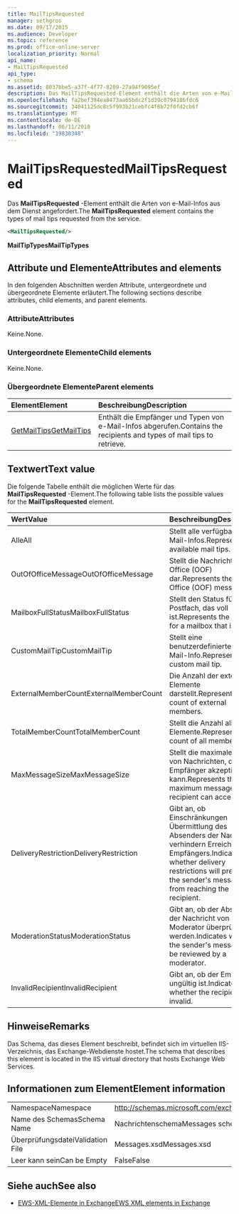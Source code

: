 ```yaml
---
title: MailTipsRequested
manager: sethgros
ms.date: 09/17/2015
ms.audience: Developer
ms.topic: reference
ms.prod: office-online-server
localization_priority: Normal
api_name:
- MailTipsRequested
api_type:
- schema
ms.assetid: 8037bbe5-a37f-4f77-8209-27a94f9095ef
description: Das MailTipsRequested-Element enthält die Arten von e-Mail-Infos aus dem Dienst angefordert.
ms.openlocfilehash: fa2bef394ea8473aa65bdc2f1d39c0794186fdc6
ms.sourcegitcommit: 34041125dc8c5f993b21cebfc4f8b72f0fd2cb6f
ms.translationtype: MT
ms.contentlocale: de-DE
ms.lasthandoff: 06/11/2018
ms.locfileid: "19830348"
---
```

# <a name="mailtipsrequested"></a><span data-ttu-id="8b5a6-103">MailTipsRequested</span><span class="sxs-lookup"><span data-stu-id="8b5a6-103">MailTipsRequested</span></span>

<span data-ttu-id="8b5a6-104">Das **MailTipsRequested** -Element enthält die Arten von e-Mail-Infos aus dem Dienst angefordert.</span><span class="sxs-lookup"><span data-stu-id="8b5a6-104">The **MailTipsRequested** element contains the types of mail tips requested from the service.</span></span> 
  
```XML
<MailTipsRequested/>
```

 <span data-ttu-id="8b5a6-105">**MailTipTypes**</span><span class="sxs-lookup"><span data-stu-id="8b5a6-105">**MailTipTypes**</span></span>
## <a name="attributes-and-elements"></a><span data-ttu-id="8b5a6-106">Attribute und Elemente</span><span class="sxs-lookup"><span data-stu-id="8b5a6-106">Attributes and elements</span></span>

<span data-ttu-id="8b5a6-107">In den folgenden Abschnitten werden Attribute, untergeordnete und übergeordnete Elemente erläutert.</span><span class="sxs-lookup"><span data-stu-id="8b5a6-107">The following sections describe attributes, child elements, and parent elements.</span></span>
  
### <a name="attributes"></a><span data-ttu-id="8b5a6-108">Attribute</span><span class="sxs-lookup"><span data-stu-id="8b5a6-108">Attributes</span></span>

<span data-ttu-id="8b5a6-109">Keine.</span><span class="sxs-lookup"><span data-stu-id="8b5a6-109">None.</span></span>
  
### <a name="child-elements"></a><span data-ttu-id="8b5a6-110">Untergeordnete Elemente</span><span class="sxs-lookup"><span data-stu-id="8b5a6-110">Child elements</span></span>

<span data-ttu-id="8b5a6-111">Keine.</span><span class="sxs-lookup"><span data-stu-id="8b5a6-111">None.</span></span>
  
### <a name="parent-elements"></a><span data-ttu-id="8b5a6-112">Übergeordnete Elemente</span><span class="sxs-lookup"><span data-stu-id="8b5a6-112">Parent elements</span></span>

|<span data-ttu-id="8b5a6-113">**Element**</span><span class="sxs-lookup"><span data-stu-id="8b5a6-113">**Element**</span></span>|<span data-ttu-id="8b5a6-114">**Beschreibung**</span><span class="sxs-lookup"><span data-stu-id="8b5a6-114">**Description**</span></span>|
|:-----|:-----|
|[<span data-ttu-id="8b5a6-115">GetMailTips</span><span class="sxs-lookup"><span data-stu-id="8b5a6-115">GetMailTips</span></span>](getmailtips.md) <br/> |<span data-ttu-id="8b5a6-116">Enthält die Empfänger und Typen von e-Mail-Infos abgerufen.</span><span class="sxs-lookup"><span data-stu-id="8b5a6-116">Contains the recipients and types of mail tips to retrieve.</span></span>  <br/> |
   
## <a name="text-value"></a><span data-ttu-id="8b5a6-117">Textwert</span><span class="sxs-lookup"><span data-stu-id="8b5a6-117">Text value</span></span>

<span data-ttu-id="8b5a6-118">Die folgende Tabelle enthält die möglichen Werte für das **MailTipsRequested** -Element.</span><span class="sxs-lookup"><span data-stu-id="8b5a6-118">The following table lists the possible values for the **MailTipsRequested** element.</span></span> 
  
|<span data-ttu-id="8b5a6-119">**Wert**</span><span class="sxs-lookup"><span data-stu-id="8b5a6-119">**Value**</span></span>|<span data-ttu-id="8b5a6-120">**Beschreibung**</span><span class="sxs-lookup"><span data-stu-id="8b5a6-120">**Description**</span></span>|
|:-----|:-----|
|<span data-ttu-id="8b5a6-121">Alle</span><span class="sxs-lookup"><span data-stu-id="8b5a6-121">All</span></span>  <br/> |<span data-ttu-id="8b5a6-122">Stellt alle verfügbaren e-Mail-Infos.</span><span class="sxs-lookup"><span data-stu-id="8b5a6-122">Represents all available mail tips.</span></span>  <br/> |
|<span data-ttu-id="8b5a6-123">OutOfOfficeMessage</span><span class="sxs-lookup"><span data-stu-id="8b5a6-123">OutOfOfficeMessage</span></span>  <br/> |<span data-ttu-id="8b5a6-124">Stellt die Nachricht Out of Office (OOF) dar.</span><span class="sxs-lookup"><span data-stu-id="8b5a6-124">Represents the Out of Office (OOF) message.</span></span>  <br/> |
|<span data-ttu-id="8b5a6-125">MailboxFullStatus</span><span class="sxs-lookup"><span data-stu-id="8b5a6-125">MailboxFullStatus</span></span>  <br/> |<span data-ttu-id="8b5a6-126">Stellt den Status für ein Postfach, das voll ist.</span><span class="sxs-lookup"><span data-stu-id="8b5a6-126">Represents the status for a mailbox that is full.</span></span>  <br/> |
|<span data-ttu-id="8b5a6-127">CustomMailTip</span><span class="sxs-lookup"><span data-stu-id="8b5a6-127">CustomMailTip</span></span>  <br/> |<span data-ttu-id="8b5a6-128">Stellt eine benutzerdefinierte e-Mail-Info.</span><span class="sxs-lookup"><span data-stu-id="8b5a6-128">Represents a custom mail tip.</span></span>  <br/> |
|<span data-ttu-id="8b5a6-129">ExternalMemberCount</span><span class="sxs-lookup"><span data-stu-id="8b5a6-129">ExternalMemberCount</span></span>  <br/> |<span data-ttu-id="8b5a6-130">Die Anzahl der externen Elemente darstellt.</span><span class="sxs-lookup"><span data-stu-id="8b5a6-130">Represents the count of external members.</span></span>  <br/> |
|<span data-ttu-id="8b5a6-131">TotalMemberCount</span><span class="sxs-lookup"><span data-stu-id="8b5a6-131">TotalMemberCount</span></span>  <br/> |<span data-ttu-id="8b5a6-132">Stellt die Anzahl aller Elemente.</span><span class="sxs-lookup"><span data-stu-id="8b5a6-132">Represents the count of all members.</span></span>  <br/> |
|<span data-ttu-id="8b5a6-133">MaxMessageSize</span><span class="sxs-lookup"><span data-stu-id="8b5a6-133">MaxMessageSize</span></span>  <br/> |<span data-ttu-id="8b5a6-134">Stellt die maximale Größe von Nachrichten, die ein Empfänger akzeptieren kann.</span><span class="sxs-lookup"><span data-stu-id="8b5a6-134">Represents the maximum message size a recipient can accept.</span></span>  <br/> |
|<span data-ttu-id="8b5a6-135">DeliveryRestriction</span><span class="sxs-lookup"><span data-stu-id="8b5a6-135">DeliveryRestriction</span></span>  <br/> |<span data-ttu-id="8b5a6-136">Gibt an, ob Einschränkungen Übermittlung des Absenders der Nachricht verhindern Erreichen des Empfängers.</span><span class="sxs-lookup"><span data-stu-id="8b5a6-136">Indicates whether delivery restrictions will prevent the sender's message from reaching the recipient.</span></span>  <br/> |
|<span data-ttu-id="8b5a6-137">ModerationStatus</span><span class="sxs-lookup"><span data-stu-id="8b5a6-137">ModerationStatus</span></span>  <br/> |<span data-ttu-id="8b5a6-138">Gibt an, ob der Absender der Nachricht von einem Moderator überprüft werden.</span><span class="sxs-lookup"><span data-stu-id="8b5a6-138">Indicates whether the sender's message will be reviewed by a moderator.</span></span>  <br/> |
|<span data-ttu-id="8b5a6-139">InvalidRecipient</span><span class="sxs-lookup"><span data-stu-id="8b5a6-139">InvalidRecipient</span></span>  <br/> |<span data-ttu-id="8b5a6-140">Gibt an, ob der Empfänger ungültig ist.</span><span class="sxs-lookup"><span data-stu-id="8b5a6-140">Indicates whether the recipient is invalid.</span></span>  <br/> |
   
## <a name="remarks"></a><span data-ttu-id="8b5a6-141">Hinweise</span><span class="sxs-lookup"><span data-stu-id="8b5a6-141">Remarks</span></span>

<span data-ttu-id="8b5a6-142">Das Schema, das dieses Element beschreibt, befindet sich im virtuellen IIS-Verzeichnis, das Exchange-Webdienste hostet.</span><span class="sxs-lookup"><span data-stu-id="8b5a6-142">The schema that describes this element is located in the IIS virtual directory that hosts Exchange Web Services.</span></span>
  
## <a name="element-information"></a><span data-ttu-id="8b5a6-143">Informationen zum Element</span><span class="sxs-lookup"><span data-stu-id="8b5a6-143">Element information</span></span>

|||
|:-----|:-----|
|<span data-ttu-id="8b5a6-144">Namespace</span><span class="sxs-lookup"><span data-stu-id="8b5a6-144">Namespace</span></span>  <br/> |http://schemas.microsoft.com/exchange/services/2006/messages  <br/> |
|<span data-ttu-id="8b5a6-145">Name des Schemas</span><span class="sxs-lookup"><span data-stu-id="8b5a6-145">Schema Name</span></span>  <br/> |<span data-ttu-id="8b5a6-146">Nachrichtenschema</span><span class="sxs-lookup"><span data-stu-id="8b5a6-146">Messages schema</span></span>  <br/> |
|<span data-ttu-id="8b5a6-147">Überprüfungsdatei</span><span class="sxs-lookup"><span data-stu-id="8b5a6-147">Validation File</span></span>  <br/> |<span data-ttu-id="8b5a6-148">Messages.xsd</span><span class="sxs-lookup"><span data-stu-id="8b5a6-148">Messages.xsd</span></span>  <br/> |
|<span data-ttu-id="8b5a6-149">Leer kann sein</span><span class="sxs-lookup"><span data-stu-id="8b5a6-149">Can be Empty</span></span>  <br/> |<span data-ttu-id="8b5a6-150">False</span><span class="sxs-lookup"><span data-stu-id="8b5a6-150">False</span></span>  <br/> |
   
## <a name="see-also"></a><span data-ttu-id="8b5a6-151">Siehe auch</span><span class="sxs-lookup"><span data-stu-id="8b5a6-151">See also</span></span>



- [<span data-ttu-id="8b5a6-152">EWS-XML-Elemente in Exchange</span><span class="sxs-lookup"><span data-stu-id="8b5a6-152">EWS XML elements in Exchange</span></span>](ews-xml-elements-in-exchange.md)

